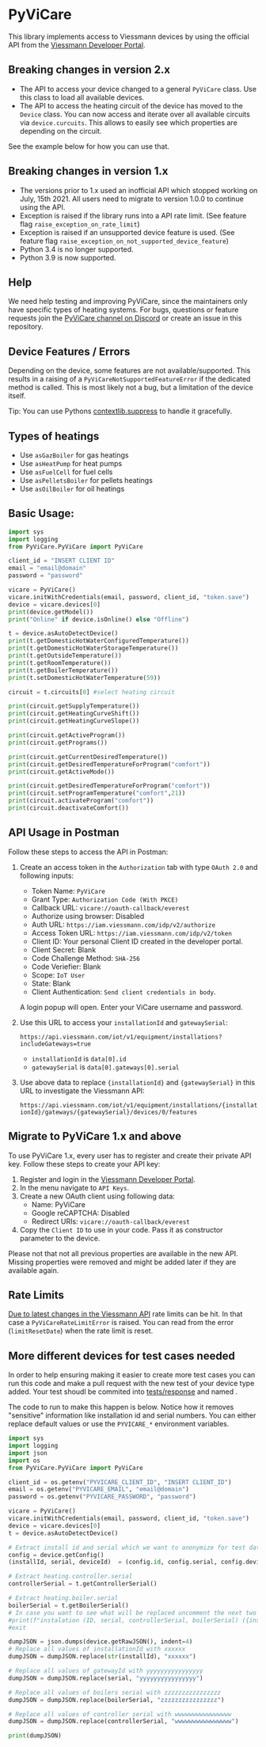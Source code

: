 # PyViCare

This library implements access to Viessmann devices by using the official API from the [Viessmann Developer Portal](https://developer.viessmann.com/).

## Breaking changes in version 2.x

- The API to access your device changed to a general `PyViCare` class. Use this class to load all available devices.
- The API to access the heating circuit of the device has moved to the `Device` class. You can now access and iterate over all available circuits via `device.curcuits`. This allows to easily see which properties are depending on the circuit.

See the example below for how you can use that.

## Breaking changes in version 1.x

- The versions prior to 1.x used an inofficial API which stopped working on July, 15th 2021. All users need to migrate to version 1.0.0 to continue using the API.
- Exception is raised if the library runs into a API rate limit. (See feature flag `raise_exception_on_rate_limit`)
- Exception is raised if an unsupported device feature is used. (See feature flag `raise_exception_on_not_supported_device_feature`)
- Python 3.4 is no longer supported.
- Python 3.9 is now supported.

## Help

We need help testing and improving PyViCare, since the maintainers only have specific types of heating systems. For bugs, questions or feature requests join the [PyViCare channel on Discord](https://discord.gg/aM3SqCD88f) or create an issue in this repository.

## Device Features / Errors

Depending on the device, some features are not available/supported. This results in a raising of a `PyViCareNotSupportedFeatureError` if the dedicated method is called. This is most likely not a bug, but a limitation of the device itself.

Tip: You can use Pythons [contextlib.suppress](https://docs.python.org/3/library/contextlib.html#contextlib.suppress) to handle it gracefully.

## Types of heatings

- Use `asGazBoiler` for gas heatings
- Use `asHeatPump` for heat pumps
- Use `asFuelCell` for fuel cells
- Use `asPelletsBoiler` for pellets heatings
- Use `asOilBoiler` for oil heatings

## Basic Usage:

```python
import sys
import logging
from PyViCare.PyViCare import PyViCare

client_id = "INSERT CLIENT ID"
email = "email@domain"
password = "password"

vicare = PyViCare()
vicare.initWithCredentials(email, password, client_id, "token.save")
device = vicare.devices[0]
print(device.getModel())
print("Online" if device.isOnline() else "Offline")

t = device.asAutoDetectDevice()
print(t.getDomesticHotWaterConfiguredTemperature())
print(t.getDomesticHotWaterStorageTemperature())
print(t.getOutsideTemperature())
print(t.getRoomTemperature())
print(t.getBoilerTemperature())
print(t.setDomesticHotWaterTemperature(59))

circuit = t.circuits[0] #select heating circuit

print(circuit.getSupplyTemperature())
print(circuit.getHeatingCurveShift())
print(circuit.getHeatingCurveSlope())

print(circuit.getActiveProgram())
print(circuit.getPrograms())

print(circuit.getCurrentDesiredTemperature())
print(circuit.getDesiredTemperatureForProgram("comfort"))
print(circuit.getActiveMode())

print(circuit.getDesiredTemperatureForProgram("comfort"))
print(circuit.setProgramTemperature("comfort",21))
print(circuit.activateProgram("comfort"))
print(circuit.deactivateComfort())
```

## API Usage in Postman

Follow these steps to access the API in Postman:

1. Create an access token in the `Authorization` tab with type `OAuth 2.0` and following inputs:

   - Token Name: `PyViCare`
   - Grant Type: `Authorization Code (With PKCE)`
   - Callback URL: `vicare://oauth-callback/everest`
   - Authorize using browser: Disabled
   - Auth URL: `https://iam.viessmann.com/idp/v2/authorize`
   - Access Token URL: `https://iam.viessmann.com/idp/v2/token`
   - Client ID: Your personal Client ID created in the developer portal.
   - Client Secret: Blank
   - Code Challenge Method: `SHA-256`
   - Code Veriefier: Blank
   - Scope: `IoT User`
   - State: Blank
   - Client Authentication: `Send client credentials in body`.

   A login popup will open. Enter your ViCare username and password.

2. Use this URL to access your `installationId` and `gatewaySerial`:

   `https://api.viessmann.com/iot/v1/equipment/installations?includeGateways=true`

   - `installationId` is `data[0].id`
   - `gatewaySerial` is `data[0].gateways[0].serial`

3. Use above data to replace `{installationId}` and `{gatewaySerial}` in this URL to investigate the Viessmann API:

   `https://api.viessmann.com/iot/v1/equipment/installations/{installationId}/gateways/{gatewaySerial}/devices/0/features`

## Migrate to PyViCare 1.x and above

To use PyViCare 1.x, every user has to register and create their private API key. Follow these steps to create your API key:

1. Register and login in the [Viessmann Developer Portal](https://developer.viessmann.com/).
2. In the menu navigate to `API Keys`.
3. Create a new OAuth client using following data:
   - Name: PyViCare
   - Google reCAPTCHA: Disabled
   - Redirect URIs: `vicare://oauth-callback/everest`
4. Copy the `Client ID` to use in your code. Pass it as constructor parameter to the device.

Please not that not all previous properties are available in the new API. Missing properties were removed and might be added later if they are available again.

## Rate Limits

[Due to latest changes in the Viessmann API](https://www.viessmann-community.com/t5/Konnektivitaet/Q-amp-A-Viessmann-API/td-p/127660) rate limits can be hit. In that case a `PyViCareRateLimitError` is raised. You can read from the error (`limitResetDate`) when the rate limit is reset.

## More different devices for test cases needed
In order to help ensuring making it easier to create more test cases you can run this code and make a pull request with the new test of your device type added. Your test shoudl be commited into [tests/response](tests/response) and named <family><model>.

The code to run to make this happen is below. Notice how it removes "sensitive" information like installation id and serial numbers.
You can either replace default values or use the `PYVICARE_*` environment variables.

```python
import sys
import logging
import json
import os
from PyViCare.PyViCare import PyViCare

client_id = os.getenv("PYVICARE_CLIENT_ID", "INSERT CLIENT_ID")
email = os.getenv("PYVICARE_EMAIL", "email@domain")
password = os.getenv("PYVICARE_PASSWORD", "password")

vicare = PyViCare()
vicare.initWithCredentials(email, password, client_id, "token.save")
device = vicare.devices[0]
t = device.asAutoDetectDevice()

# Extract install id and serial which we want to anonymize for test datasets
config = device.getConfig()
(installId, serial, deviceId)  = (config.id, config.serial, config.device_id) 

# Extract heating.controller.serial
controllerSerial = t.getControllerSerial()

# Extract heating.boiler.serial
boilerSerial = t.getBoilerSerial()
# In case you want to see what will be replaced uncomment the next two lines
#print(f"instalation (ID, serial, controllerSerial, boilerSerial) ({installId}, {serial}, {controllerSerial}, {boilerSerial})")
#exit

dumpJSON = json.dumps(device.getRawJSON(), indent=4)
# Replace all values of installationId with xxxxxx
dumpJSON = dumpJSON.replace(str(installId), "xxxxxx")

# Replace all values of gatewayId with yyyyyyyyyyyyyyyy
dumpJSON = dumpJSON.replace(serial, "yyyyyyyyyyyyyyyy")

# Replace all values of boilers serial with zzzzzzzzzzzzzzzz
dumpJSON = dumpJSON.replace(boilerSerial, "zzzzzzzzzzzzzzzz")

# Replace all values of controller serial with wwwwwwwwwwwwwwww
dumpJSON = dumpJSON.replace(controllerSerial, "wwwwwwwwwwwwwwww")

print(dumpJSON)

```
